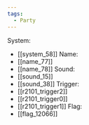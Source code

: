 ```yaml
---
tags:
  - Party
---
```

System:
- [[system_58]]
Name:
- [[name_77]]
- [[name_78]]
Sound:
- [[sound_15]]
- [[sound_38]]
Trigger:
- [[r2101_trigger2]]
- [[r2101_trigger0]]
- [[r2101_trigger1]]
Flag:
- [[flag_12066]]
